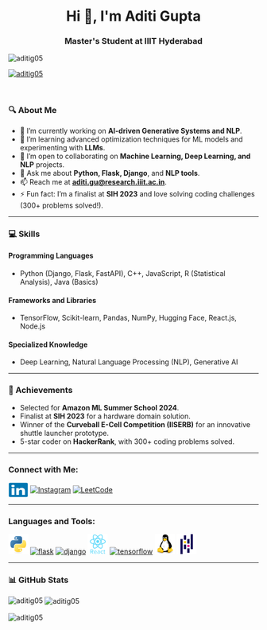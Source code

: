 <h1 align="center">Hi 👋, I'm Aditi Gupta</h1>
<h3 align="center">Master's Student at IIIT Hyderabad</h3>

<p align="left"> <img src="https://komarev.com/ghpvc/?username=aditig05&label=Profile%20views&color=0e75b6&style=flat" alt="aditig05" /> </p>

<p align="left"> <a href="https://github.com/ryo-ma/github-profile-trophy"><img src="https://github-profile-trophy.vercel.app/?username=aditig05" alt="aditig05" /></a> </p>

<p align="left"> <a href="https://twitter.com/" target="blank"><img src="https://img.shields.io/twitter/follow/?logo=twitter&style=for-the-badge" alt="" /></a> </p>

### 🔍 About Me
- 🔭 I’m currently working on **AI-driven Generative Systems and NLP**.  
- 🌱 I’m learning advanced optimization techniques for ML models and experimenting with **LLMs**.  
- 👯 I’m open to collaborating on **Machine Learning, Deep Learning, and NLP** projects.  
- 💬 Ask me about **Python, Flask, Django**, and **NLP tools**.  
- 📫 Reach me at **aditi.gu@research.iiit.ac.in**.  
- ⚡ Fun fact: I’m a finalist at **SIH 2023** and love solving coding challenges (300+ problems solved!).  

---

### 💻 Skills  
#### **Programming Languages**  
- Python (Django, Flask, FastAPI), C++, JavaScript, R (Statistical Analysis), Java (Basics)  

#### **Frameworks and Libraries**  
- TensorFlow, Scikit-learn, Pandas, NumPy, Hugging Face, React.js, Node.js  

#### **Specialized Knowledge**  
- Deep Learning, Natural Language Processing (NLP), Generative AI  

---

### 🌟 Achievements  
- Selected for **Amazon ML Summer School 2024**.  
- Finalist at **SIH 2023** for a hardware domain solution.  
- Winner of the **Curveball E-Cell Competition (IISERB)** for an innovative shuttle launcher prototype.  
- 5-star coder on **HackerRank**, with 300+ coding problems solved.  

---

<h3 align="left">Connect with Me:</h3>
<p align="left">
<a href="https://www.linkedin.com/in/aditig05/" target="blank"><img align="center" src="https://raw.githubusercontent.com/devicons/devicon/master/icons/linkedin/linkedin-original.svg" alt="LinkedIn" height="30" width="40" /></a>
<a href="https://www.instagram.com/aditigupta05/" target="blank"><img align="center" src="https://raw.githubusercontent.com/rahuldkjain/github-profile-readme-generator/master/src/images/icons/Social/instagram.svg" alt="Instagram" height="30" width="40" /></a>
<a href="https://leetcode.com/aditigupta05/" target="blank"><img align="center" src="https://raw.githubusercontent.com/rahuldkjain/github-profile-readme-generator/master/src/images/icons/Social/leet-code.svg" alt="LeetCode" height="30" width="40" /></a>
</p>

---

<h3 align="left">Languages and Tools:</h3>
<p align="left">
<a href="https://www.python.org" target="_blank"><img src="https://raw.githubusercontent.com/devicons/devicon/master/icons/python/python-original.svg" alt="python" width="40" height="40"/></a>
<a href="https://flask.palletsprojects.com/" target="_blank"><img src="https://www.vectorlogo.zone/logos/pocoo_flask/pocoo_flask-icon.svg" alt="flask" width="40" height="40"/></a>
<a href="https://www.djangoproject.com/" target="_blank"><img src="https://cdn.worldvectorlogo.com/logos/django.svg" alt="django" width="40" height="40"/></a>
<a href="https://reactjs.org/" target="_blank"><img src="https://raw.githubusercontent.com/devicons/devicon/master/icons/react/react-original-wordmark.svg" alt="react" width="40" height="40"/></a>
<a href="https://www.tensorflow.org" target="_blank"><img src="https://www.vectorlogo.zone/logos/tensorflow/tensorflow-icon.svg" alt="tensorflow" width="40" height="40"/></a>
<a href="https://www.linux.org/" target="_blank"><img src="https://raw.githubusercontent.com/devicons/devicon/master/icons/linux/linux-original.svg" alt="linux" width="40" height="40"/></a>
<a href="https://pandas.pydata.org/" target="_blank"><img src="https://raw.githubusercontent.com/devicons/devicon/master/icons/pandas/pandas-original.svg" alt="pandas" width="40" height="40"/></a>
</p>

---

### 📊 GitHub Stats  
<p><img align="left" src="https://github-readme-stats.vercel.app/api/top-langs?username=aditig05&show_icons=true&locale=en&layout=compact" alt="aditig05" /></p>  

<p>&nbsp;<img align="center" src="https://github-readme-stats.vercel.app/api?username=aditig05&show_icons=true&locale=en" alt="aditig05" /></p>  

<p><img align="center" src="https://github-readme-streak-stats.herokuapp.com/?user=aditig05&" alt="aditig05" /></p>  
